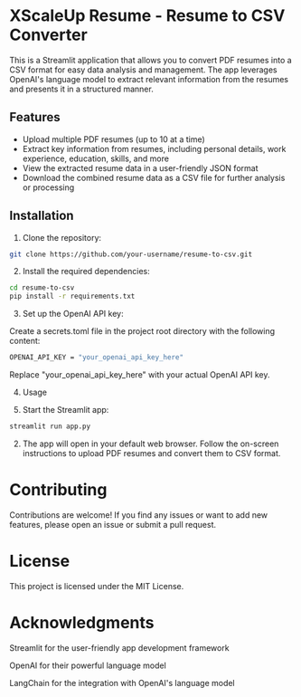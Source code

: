 # XScaleUp Resume - Resume to CSV Converter

This is a Streamlit application that allows you to convert PDF resumes into a CSV format for easy data analysis and management. The app leverages OpenAI's language model to extract relevant information from the resumes and presents it in a structured manner.

## Features

- Upload multiple PDF resumes (up to 10 at a time)
- Extract key information from resumes, including personal details, work experience, education, skills, and more
- View the extracted resume data in a user-friendly JSON format
- Download the combined resume data as a CSV file for further analysis or processing

## Installation

1. Clone the repository:

```bash
git clone https://github.com/your-username/resume-to-csv.git
```

2. Install the required dependencies:

```bash
cd resume-to-csv
pip install -r requirements.txt
```

3. Set up the OpenAI API key:

Create a secrets.toml file in the project root directory with the following content:

```bash
OPENAI_API_KEY = "your_openai_api_key_here"
```
Replace "your_openai_api_key_here" with your actual OpenAI API key.

4. Usage
  
1. Start the Streamlit app:
   
```bash
streamlit run app.py
```

2. The app will open in your default web browser. Follow the on-screen instructions to upload PDF resumes and convert them to CSV format.

# Contributing

Contributions are welcome! If you find any issues or want to add new features, please open an issue or submit a pull request.

# License 

This project is licensed under the MIT License.

# Acknowledgments

Streamlit for the user-friendly app development framework

OpenAI for their powerful language model

LangChain for the integration with OpenAI's language model

